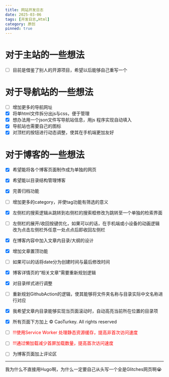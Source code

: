 ```yaml
--- 
title: 网站开发日志
date: 2025-03-06
tags: [开发日志,Html]
category: 原创 
pinned: true
---
```

 
# 对于主站的一些想法
- [ ] 目前是借鉴了别人的开源项目，希望以后能够自己重写一个

# 对于导航站的一些想法
- [ ] 增加更多的导航网址
- [x] 将单html文件拆分出js与css，便于管理
- [x] 想办法用一个json文件写导航站信息，用js 程序实现自动填入
- [x] 导航站也需要自己的图标
- [x] 对顶栏的按钮进行动态调整，使其在手机端更加友好

# 对于博客的一些想法
- [x] 希望能将各个博客页面制作成为单独的网页
- [x] 希望能以目录结构管理博客
- [x] 完善归档功能
- [ ] 增加更多的category，并使tag功能有筛选的意义
- [x] 左侧栏的搜索逻辑从跳转到右侧栏的搜索框修改为跳转至一个单独的检索界面
- [ ] 左侧栏的展开/收回按键优化，如果可以的话，在手机端或小设备的动画逻辑改为点击左侧栏外任意一处点点后即收回左侧栏
- [x] 在博客内容中加入文章内目录/大纲的设计
- [x] 增加文章置顶功能
- [ ] 如果可以的话将date分为创建时间与最后修改时间
- [x] 博客详情页的“相关文章”需要重新规划逻辑
- [x] 对目录样式进行调整
- [ ] 重新规划GithubAction的逻辑，使其能够将文件夹名称与目录实际中文名称进行对应
- [x] 我希望文章内目录能够实现当页面滚动时，自动高亮当前所在位置的目录项
- [x] 所有页面下方加上 © CaoTurkey. All rights reserved
- [ ] <font color="#ff0000">!!!使用Service Worker 处理静态资源缓存，提高非首次访问速度</font>
- [ ] <font color="#ff0000">!!!通过懒加载减少首屏加载数量，提高首次访问速度</font>
- [ ] 为博客页面加上评论区



---

我为什么不直接用Hugo啊，为什么一定要自己从头写一个全是Glitches网页啊😭
